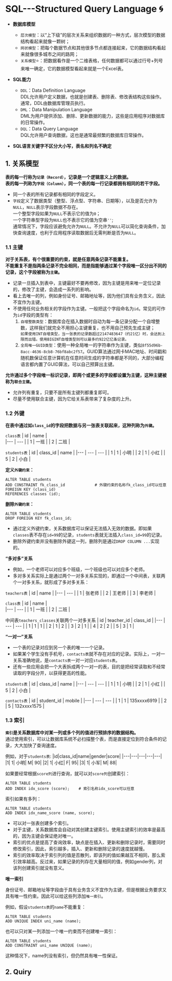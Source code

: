 # SQL---Structured Query Language :cyclone:

* __数据库模型__
    * `层次模型`：以“上下级”的层次关系来组织数据的一种方式，层次模型的数据结构看起来就像一颗树；
    * `网状模型`：把每个数据节点和其他很多节点都连接起来，它的数据结构看起来就像很多城市之间的路网；
    * `关系模型`:star:：把数据看作是一个二维表格，任何数据都可以通过行号+列号来唯一确定，它的数据模型看起来就是一个Excel表。

* __SQL能力__
    * `DDL`：Data Definition Language  
    DDL允许用户定义数据，也就是创建表、删除表、修改表结构这些操作。通常，DDL由数据库管理员执行。
    * `DML`：Data Manipulation Language  
    DML为用户提供添加、删除、更新数据的能力，这些是应用程序对数据库的日常操作。
    * `DQL`：Data Query Language  
    DQL允许用户查询数据，这也是通常最频繁的数据库日常操作。
    
* __SQL语言关键字不区分大小写，表名和列名不确定__

## 1. 关系模型

__表的每一行称为`记录（Record）`，记录是一个逻辑意义上的数据。  
表的每一列称为`字段（Column）`，同一个表的每一行记录都拥有相同的若干字段。__    

* 同一个表的所有记录都有相同的字段定义。
* `字段`定义了数据类型（整型、浮点型、字符串、日期等），以及是否允许为`NULL`，`NULL`表示字段数据不存在。   
    一个整型字段如果为`NULL`不表示它的值为`0`；   
    一个字符串型字段为`NULL`也不表示它的值为空串`''`;   
    通常情况下，字段应该避免允许为`NULL`。不允许为`NULL`可以简化查询条件，加快查询速度，也利于应用程序读取数据后无需判断是否为`NULL`。    

### 1.1 主键

__对于关系表，有个很重要的约束，就是任意两条记录不能重复。    
不能重复不是指两条记录不完全相同，而是指能够通过某个字段唯一区分出不同的记录，这个字段被称为`主键`。__
* 记录一旦插入到表中，主键最好不要再修改，因为主键是用来唯一定位记录的，修改了主键，会造成一系列的影响。
* 看上去唯一的列，例如身份证号、邮箱地址等，因为他们具有业务含义，因此不宜作为主键。
* 不使用任何业务相关的字段作为主键。一般把这个字段命名为`id`。常见的可作为`id`字段的类型有：
    1. `自增整数类型`：数据库会在插入数据时自动为每一条记录分配一个自增整数，这样我们就完全不用担心主键重复，也不用自己预先生成主键；   
    `如果使用INT自增类型，当一张表的记录数超过2147483647（约21亿）时，会达到上限而出错。使用BIGINT自增类型则可以最多约922亿亿条记录。`
    2. `全局唯一GUID类型`：使用一种全局唯一的字符串作为主键，类似`8f55d96b-8acc-4636-8cb8-76bf8abc2f57`。GUID算法通过网卡MAC地址、时间戳和随机数保证任意计算机在任意时间生成的字符串都是不同的，大部分编程语言都内置了GUID算法，可以自己预算出主键。

__允许通过多个字段唯一标识记录，即两个或更多的字段都设置为主键，这种主键被称为`联合主键`。__  
* 允许列有重复，只要不是所有主键列都重复即可。  
* 尽量不使用联合主键，因为它给关系表带来了复杂度的上升。 

### 1.2 外键

__在表中通过如`class_id`的字段把数据与另一张表关联起来，这种列称为`外键`。__

`class表`
| id | name |	
|--- | --- |
| 1 | 一班 |
| 2 | 二班 |	

`students表`
| id | class_id | name |
|--- | --- | --- |
| 1 | 1 | 小明 |
| 2 | 1 | 小红 |
| 5 | 2 | 小白 |

__定义`外键约束`：__

    ALTER TABLE students
    ADD CONSTRAINT fk_class_id             # 外键约束的名称fk_class_id可以任意
    FOREIGN KEY (class_id)
    REFERENCES classes (id);        
    
__删除`外键约束`：__   

    ALTER TABLE students
    DROP FOREIGN KEY fk_class_id;   

* 通过定义外键约束，关系数据库可以保证无法插入无效的数据。即如果`classes`表不存在`id=99`的记录，`students`表就无法插入`class_id=99`的记录。
* 删除外键约束并没有删除外键这一列，删除列是通过`DROP COLUMN ...`实现的。

__“多对多”关系__
* 例如，一个老师可以对应多个班级，一个班级也可以对应多个老师。
* 多对多关系实际上是通过两个一对多关系实现的，即通过一个中间表，关联两个一对多关系，就形成了多对多关系：

`teachers表`
| id | name |
|--- | --- |
| 1 | 张老师 |
| 2 | 王老师 |
| 3 | 李老师 |

`class表`
| id | name |	
|--- | --- |
| 1 | 一班 |
| 2 | 二班 |	

中间表`teachers_classes`关联两个一对多关系
| id | teacher_id | class_id |
|--- | --- | --- |
| 1 | 1 | 1 |
| 2 | 1 | 2 |
| 3 | 2 | 1 |
| 4 | 2 | 2 |
| 5 | 3 | 1 |

__“一对一”关系__
* 一个表的记录对应到另一个表的唯一一个记录。
* 如果某个学生没有手机号，`contacts表`就不存在对应的记录。实际上，一对一关系准确地说，是`contacts表`一对一对应`students表`。
* 还有一些应用会把一个大表拆成两个一对一的表，目的是把经常读取和不经常读取的字段分开，以获得更高的性能。

`students表`
| id | class_id | name |
|--- | --- | --- |
| 1 | 1 | 小明 |
| 2 | 1 | 小红 |
| 5 | 2 | 小白 |

`contacts表`
| id | student_id | mobile |
|--- | --- | --- |
| 1 | 1 | 135xxxx6919 |
| 2 | 5 | 132xxxx1575 |

### 1.3 索引
__`索引`是关系数据库中对某一列或多个列的值进行预排序的数据结构。__  
通过使用索引，可以让数据库系统不必扫描整个表，而是直接定位到符合条件的记录，大大加快了查询速度。

例如，对于`students表`:
|id|class_id|name|gender|score|
|---|---|---|---|---|
|1|	1|	小明|	M|	90|
|2|	1|	小红|	F|	95|
|3|	1|	小军|	M|	88|

如果要经常根据`score列`进行查询，就可以对`score列`创建索引：

    ALTER TABLE students
    ADD INDEX idx_score (score);    # 索引名称idx_score可以任意
    
索引如果有多列：

    ALTER TABLE students
    ADD INDEX idx_name_score (name, score);

* 可以对一张表创建多个索引。
* 对于主键，关系数据库会自动对其创建主键索引。使用主键索引的效率是最高的，因为主键会保证绝对唯一。
* 索引的优点是提高了查询效率，缺点是在插入、更新和删除记录时，需要同时修改索引，因此，索引越多，插入、更新和删除记录的速度就越慢。
* 索引的效率取决于索引列的值是否散列，即该列的值如果越互不相同，那么索引效率越高。反过来，如果记录的列存在大量相同的值，例如gender列，对该列创建索引就没有意义。

__唯一索引__    

身份证号、邮箱地址等字段由于具有业务含义不宜作为主键，但是根据业务要求又具有唯一性约束。因此可以给这些列添加`唯一索引`。

例如，假设`students表`的`name`不能重复：  

    ALTER TABLE students
    ADD UNIQUE INDEX uni_name (name);
    
也可以只对某一列添加一个唯一约束而不创建唯一索引：

    ALTER TABLE students
    ADD CONSTRAINT uni_name UNIQUE (name);

这种情况下，name列没有索引，但仍然具有唯一性保证。

## 2. Quiry








